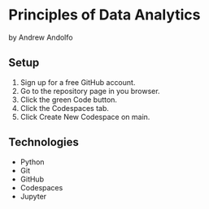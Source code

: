 # Principles of Data Analytics

by Andrew Andolfo

## Setup

1. Sign up for a free GitHub account.
2. Go to the repository page in you browser.
3. Click the green Code button.
4. Click the Codespaces tab.
5. Click Create New Codespace on main.

## Technologies

- Python
- Git
- GitHub
- Codespaces
- Jupyter
